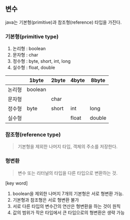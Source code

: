 ## 변수

java는 기본형(primitive)과 참조형(reference) 타입을 가진다.

### 기본형(primitive type)
1. 논리형 : boolean
2. 문자형 : char
3. 정수형 : byte, short, int, long
4. 실수형 : float, double


| | 1byte | 2byte | 4byte | 8byte |
|-|-------|-------|-------|-------|
| 논리형| boolean | | | |
| 문자형 | | char | | |
| 정수형 | byte | short | int | long |
| 실수형 | | | float | double |

### 참조형(reference type)
> 기본형을 제외한 나머지 타입, 객체의 주소를 저장한다.


### 형변환
> 변수 또는 리터널의 타입을 다른 타입으로 변환하는 것.

[key word]
1. boolean을 제외한 나머지 7개의 기본형은 서로 형변환 가능.
2. 기본형과 참조형은 서로 형변환 불가
3. 서로 다른 타입의 변수간의 연산은 형변환을 하는 것이 원칙
4. 값의 범위가 작은 타입에서 큰 타입으로의 형변환은 생략 가능
